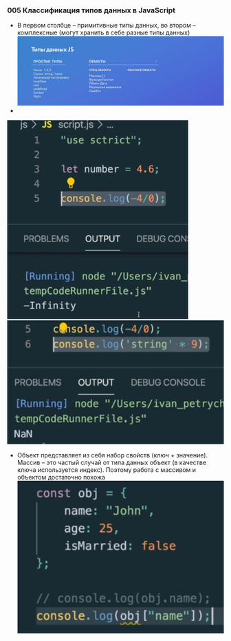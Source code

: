 ### **005 Классификация типов данных в JavaScript**

- В первом столбце – примитивные типы данных, во втором – комплексные (могут хранить в себе разные типы данных)
![](../_png/Pasted%20image%2020220908194502.png)
-
![](../_png/Pasted%20image%2020220908194507.png)![](../_png/Pasted%20image%2020220908194510.png)
- Объект представляет из себя набор свойств (ключ + значение). Массив – это частый случай от типа данных объект (в качестве ключа используется индекс). Поэтому работа с массивом и объектом достаточно похожа
![](../_png/Pasted%20image%2020220908194516.png)